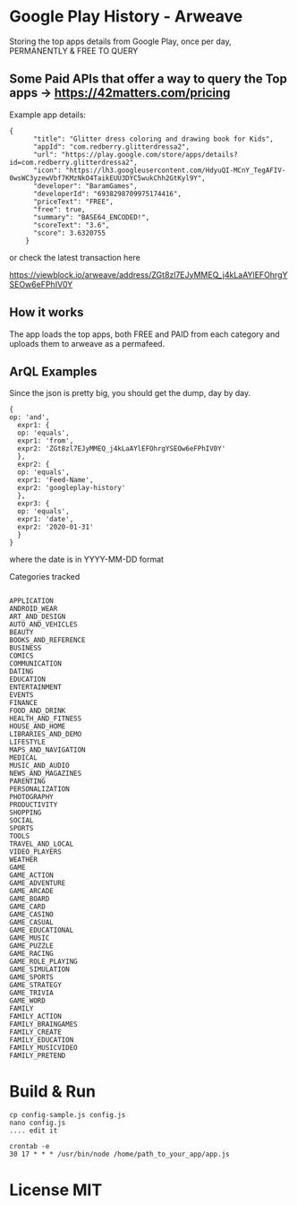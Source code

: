 # Google Play History - Arweave

Storing the top apps details from Google Play, once per day, PERMANENTLY & FREE TO QUERY

## Some Paid APIs that offer a way to query the Top apps -> https://42matters.com/pricing

Example app details:

```
{
      "title": "Glitter dress coloring and drawing book for Kids",
      "appId": "com.redberry.glitterdressa2",
      "url": "https://play.google.com/store/apps/details?id=com.redberry.glitterdressa2",
      "icon": "https://lh3.googleusercontent.com/HdyuQI-MCnY_TegAFIV-0wsWC3yzewVbf7KMzNkO4TaikEUU3DYC5wukChh2GtKyl9Y",
      "developer": "BaramGames",
      "developerId": "6938298709975174416",
      "priceText": "FREE",
      "free": true,
      "summary": "BASE64_ENCODED!",
      "scoreText": "3.6",
      "score": 3.6320755
    }
```

or check the latest transaction here

https://viewblock.io/arweave/address/ZGt8zl7EJyMMEQ_j4kLaAYlEFOhrgYSEOw6eFPhIV0Y

## How it works

The app loads the top apps, both FREE and PAID from each category and uploads them to arweave as a permafeed.

## ArQL Examples

Since the json is pretty big, you should get the dump, day by day.

```
{
op: 'and',
  expr1: {
  op: 'equals',
  expr1: 'from',
  expr2: 'ZGt8zl7EJyMMEQ_j4kLaAYlEFOhrgYSEOw6eFPhIV0Y'
  },
  expr2: {
  op: 'equals',
  expr1: 'Feed-Name',
  expr2: 'googleplay-history'
  },
  expr3: {
  op: 'equals',
  expr1: 'date',
  expr2: '2020-01-31'
  }
}
```

where the date is in YYYY-MM-DD format

Categories tracked

```

APPLICATION
ANDROID_WEAR
ART_AND_DESIGN
AUTO_AND_VEHICLES
BEAUTY
BOOKS_AND_REFERENCE
BUSINESS
COMICS
COMMUNICATION
DATING
EDUCATION
ENTERTAINMENT
EVENTS
FINANCE
FOOD_AND_DRINK
HEALTH_AND_FITNESS
HOUSE_AND_HOME
LIBRARIES_AND_DEMO
LIFESTYLE
MAPS_AND_NAVIGATION
MEDICAL
MUSIC_AND_AUDIO
NEWS_AND_MAGAZINES
PARENTING
PERSONALIZATION
PHOTOGRAPHY
PRODUCTIVITY
SHOPPING
SOCIAL
SPORTS
TOOLS
TRAVEL_AND_LOCAL
VIDEO_PLAYERS
WEATHER
GAME
GAME_ACTION
GAME_ADVENTURE
GAME_ARCADE
GAME_BOARD
GAME_CARD
GAME_CASINO
GAME_CASUAL
GAME_EDUCATIONAL
GAME_MUSIC
GAME_PUZZLE
GAME_RACING
GAME_ROLE_PLAYING
GAME_SIMULATION
GAME_SPORTS
GAME_STRATEGY
GAME_TRIVIA
GAME_WORD
FAMILY
FAMILY_ACTION
FAMILY_BRAINGAMES
FAMILY_CREATE
FAMILY_EDUCATION
FAMILY_MUSICVIDEO
FAMILY_PRETEND

```

# Build & Run

```
cp config-sample.js config.js
nano config.js
.... edit it

crontab -e
30 17 * * * /usr/bin/node /home/path_to_your_app/app.js

```

# License MIT
